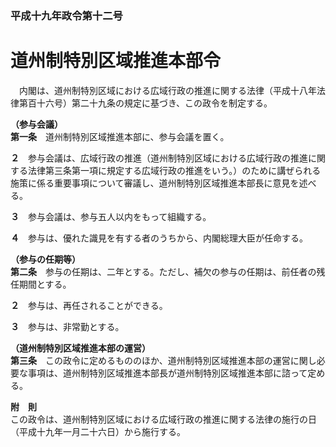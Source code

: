 ### 平成十九年政令第十二号  
# 道州制特別区域推進本部令  
　内閣は、道州制特別区域における広域行政の推進に関する法律（平成十八年法律第百十六号）第二十九条の規定に基づき、この政令を制定する。  
  
**（参与会議）**  
**第一条**　道州制特別区域推進本部に、参与会議を置く。  
  
**２**　参与会議は、広域行政の推進（道州制特別区域における広域行政の推進に関する法律第三条第一項に規定する広域行政の推進をいう。）のために講ぜられる施策に係る重要事項について審議し、道州制特別区域推進本部長に意見を述べる。  
  
**３**　参与会議は、参与五人以内をもって組織する。  
  
**４**　参与は、優れた識見を有する者のうちから、内閣総理大臣が任命する。  
  
**（参与の任期等）**  
**第二条**　参与の任期は、二年とする。ただし、補欠の参与の任期は、前任者の残任期間とする。  
  
**２**　参与は、再任されることができる。  
  
**３**　参与は、非常勤とする。  
  
**（道州制特別区域推進本部の運営）**  
**第三条**　この政令に定めるもののほか、道州制特別区域推進本部の運営に関し必要な事項は、道州制特別区域推進本部長が道州制特別区域推進本部に諮って定める。  
  
**附　則**  
この政令は、道州制特別区域における広域行政の推進に関する法律の施行の日（平成十九年一月二十六日）から施行する。  
  
